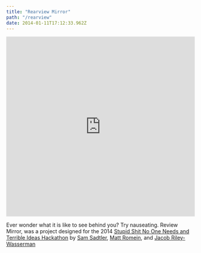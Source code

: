 ```yaml
---
title: "Rearview Mirror"
path: "/rearview"
date: 2014-01-11T17:12:33.962Z
---
```

<div>
	<iframe width="100%" height="480" src="https://www.youtube.com/embed/fK-cwCxU4IU" frameborder="0" allowfullscreen></iframe>
</div>

<p>
	Ever wonder what it is like to see behind you? Try nauseating. Review Mirror, was a project designed for the 2014 <a href="http://www.stupidhackathon.com/">Stupid Shit No One Needs and Terrible Ideas Hackathon</a> by <a href="www.samsadtler.com">Sam Sadtler</a>, <a href="http://matt-romein.com/"> Matt Romein</a>, and <a href="http://www.areaware.com/collections/jacob-riley-wasserman"> Jacob Riley-Wasserman</a>
</p>